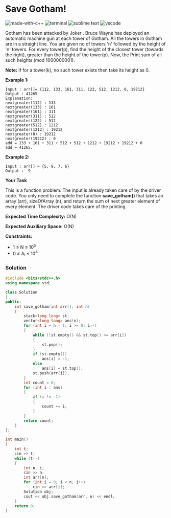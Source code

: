 # Save Gotham!
![made-with-c++](https://img.shields.io/badge/Made%20with-C++-007396.svg)
![terminal](https://img.shields.io/badge/Windows%20Terminal-4D4D4D?logo=windows%20terminal&logoColor=white)
![sublime text](https://img.shields.io/badge/sublime_text-%23575757.svg?logo=sublime-text&logoColor=important)
![vscode](https://img.shields.io/badge/Visual_Studio_Code-0078D4?logo=visual%20studio%20code&logoColor=white)

Gotham has been attacked by Joker . Bruce Wayne has deployed an automatic machine gun at each tower of Gotham. All the towers in Gotham are in a straight line. You are given no of towers 'n' followed by the height of 'n' towers. For every tower(p), find the height of the closest tower (towards the right), greater than the height of the tower(p). Now, the Print sum of all such heights (mod 1000000001).

**Note:** If for a tower(k), no such tower exists then take its height as 0.

__Example 1:__
```
Input : arr[]= {112, 133, 161, 311, 122, 512, 1212, 0, 19212}
Output : 41265
Explanation:
nextgreater(112) : 133
nextgreater(133) : 161
nextgreater(161) : 311
nextgreater(311) : 512
nextgreater(122) : 512
nextgreater(512) : 1212
nextgreater(1212) : 19212
nextgreater(0) : 19212
nextgreater(19212) : 0
add = 133 + 161 + 311 + 512 + 512 + 1212 + 19212 + 19212 + 0
add = 41265.
```
__Example 2:__
```
Input : arr[] = {5, 9, 7, 6}
Output :  9
```
__Your Task__

This is a function problem. The input is already taken care of by the driver code. You only need to complete the function **save_gotham()** that takes an array (arr), sizeOfArray (n), and return the sum of next greater element of every element. The driver code takes care of the printing.

__Expected Time Complexity:__ O(N)

__Expected Auxiliary Space:__ O(N)

__Constraints:__
- 1 ≤ N ≤ 10<sup>5</sup>
- 0 ≤ A<sub>i</sub> ≤ 10<sup>4</sup>

### Solution
```cpp
#include <bits/stdc++.h>
using namespace std;

class Solution
{
public:
    int save_gotham(int arr[], int n)
    {
        stack<long long> st;
        vector<long long> ans(n);
        for (int i = n - 1; i >= 0; i--)
        {
            while (!st.empty() && st.top() <= arr[i])
            {
                st.pop();
            }
            if (st.empty())
                ans[i] = -1;
            else
                ans[i] = st.top();
            st.push(arr[i]);
        }
        int count = 0;
        for (int i : ans)
        {
            if (i != -1)
            {
                count += i;
            }
        }
        return count;
    }
};

int main()
{
    int t;
    cin >> t;
    while (t--)
    {
        int n, i;
        cin >> n;
        int arr[n];
        for (int i = 0; i < n; i++)
            cin >> arr[i];
        Solution obj;
        cout << obj.save_gotham(arr, n) << endl;
    }
    return 0;
}
```